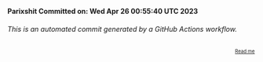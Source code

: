 **Parixshit Committed on: Wed Apr 26 00:55:40 UTC 2023** <!-- f19c9efe-9692-41af-a548-55255efbf129 -->

###### This is an automated commit generated by a GitHub Actions workflow.

<div align="right"><sub><sup><a href="https://github.com/Parixshit/AutoCommit.git">Read me</a></sup></sub></div>
